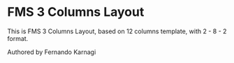 # FMS 3 Columns Layout
This is FMS 3 Columns Layout, based on 12 columns template, with 2 - 8 - 2 format.

Authored by Fernando Karnagi
